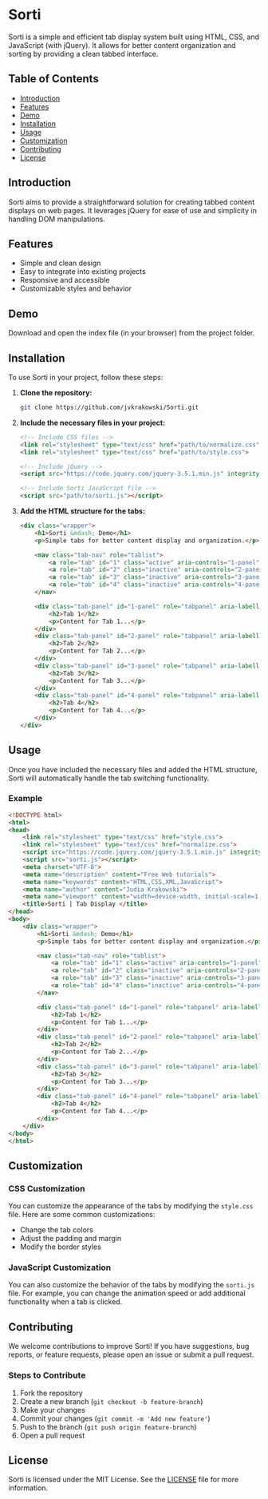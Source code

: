 # Sorti

Sorti is a simple and efficient tab display system built using HTML, CSS, and JavaScript (with jQuery). It allows for better content organization and sorting by providing a clean tabbed interface.

## Table of Contents

- [Introduction](#introduction)
- [Features](#features)
- [Demo](#demo)
- [Installation](#installation)
- [Usage](#usage)
- [Customization](#customization)
- [Contributing](#contributing)
- [License](#license)

## Introduction

Sorti aims to provide a straightforward solution for creating tabbed content displays on web pages. It leverages jQuery for ease of use and simplicity in handling DOM manipulations.

## Features

- Simple and clean design
- Easy to integrate into existing projects
- Responsive and accessible
- Customizable styles and behavior

## Demo

Download and open the index file (in your browser) from the project folder.

## Installation

To use Sorti in your project, follow these steps:

1. **Clone the repository:**

    ```bash
    git clone https://github.com/jvkrakowski/Sorti.git
    ```

2. **Include the necessary files in your project:**

    ```html
    <!-- Include CSS files -->
    <link rel="stylesheet" type="text/css" href="path/to/normalize.css">
    <link rel="stylesheet" type="text/css" href="path/to/style.css">

    <!-- Include jQuery -->
    <script src="https://code.jquery.com/jquery-3.5.1.min.js" integrity="sha256-9/aliU8dGd2tb6OSsuzixeV4y/faTqgFtohetphbbj0=" crossorigin="anonymous"></script>

    <!-- Include Sorti JavaScript file -->
    <script src="path/to/sorti.js"></script>
    ```

3. **Add the HTML structure for the tabs:**

    ```html
    <div class="wrapper">
        <h1>Sorti &mdash; Demo</h1>
        <p>Simple tabs for better content display and organization.</p>

        <nav class="tab-nav" role="tablist">
            <a role="tab" id="1" class="active" aria-controls="1-panel" aria-selected="true">Tab 1</a>
            <a role="tab" id="2" class="inactive" aria-controls="2-panel" aria-selected="false">Tab 2</a>
            <a role="tab" id="3" class="inactive" aria-controls="3-panel" aria-selected="false">Tab 3</a>
            <a role="tab" id="4" class="inactive" aria-controls="4-panel" aria-selected="false">Tab 4</a>
        </nav>

        <div class="tab-panel" id="1-panel" role="tabpanel" aria-labelledby="1">
            <h2>Tab 1</h2>
            <p>Content for Tab 1...</p>
        </div>
        <div class="tab-panel" id="2-panel" role="tabpanel" aria-labelledby="2">
            <h2>Tab 2</h2>
            <p>Content for Tab 2...</p>
        </div>
        <div class="tab-panel" id="3-panel" role="tabpanel" aria-labelledby="3">
            <h2>Tab 3</h2>
            <p>Content for Tab 3...</p>
        </div>
        <div class="tab-panel" id="4-panel" role="tabpanel" aria-labelledby="4">
            <h2>Tab 4</h2>
            <p>Content for Tab 4...</p>
        </div>
    </div>
    ```

## Usage

Once you have included the necessary files and added the HTML structure, Sorti will automatically handle the tab switching functionality.

### Example

```html
<!DOCTYPE html>
<html>
<head>
    <link rel="stylesheet" type="text/css" href="style.css">
    <link rel="stylesheet" type="text/css" href="normalize.css">
    <script src="https://code.jquery.com/jquery-3.5.1.min.js" integrity="sha256-9/aliU8dGd2tb6OSsuzixeV4y/faTqgFtohetphbbj0=" crossorigin="anonymous"></script>
    <script src="sorti.js"></script>
    <meta charset="UTF-8">
    <meta name="description" content="Free Web tutorials">
    <meta name="keywords" content="HTML,CSS,XML,JavaScript">
    <meta name="author" content="Judia Krakowski">
    <meta name="viewport" content="width=device-width, initial-scale=1.0">
    <title>Sorti | Tab Display </title>
</head>
<body>
    <div class="wrapper">
        <h1>Sorti &mdash; Demo</h1>
        <p>Simple tabs for better content display and organization.</p>

        <nav class="tab-nav" role="tablist">
            <a role="tab" id="1" class="active" aria-controls="1-panel" aria-selected="true">Tab 1</a>
            <a role="tab" id="2" class="inactive" aria-controls="2-panel" aria-selected="false">Tab 2</a>
            <a role="tab" id="3" class="inactive" aria-controls="3-panel" aria-selected="false">Tab 3</a>
            <a role="tab" id="4" class="inactive" aria-controls="4-panel" aria-selected="false">Tab 4</a>
        </nav>

        <div class="tab-panel" id="1-panel" role="tabpanel" aria-labelledby="1">
            <h2>Tab 1</h2>
            <p>Content for Tab 1...</p>
        </div>
        <div class="tab-panel" id="2-panel" role="tabpanel" aria-labelledby="2">
            <h2>Tab 2</h2>
            <p>Content for Tab 2...</p>
        </div>
        <div class="tab-panel" id="3-panel" role="tabpanel" aria-labelledby="3">
            <h2>Tab 3</h2>
            <p>Content for Tab 3...</p>
        </div>
        <div class="tab-panel" id="4-panel" role="tabpanel" aria-labelledby="4">
            <h2>Tab 4</h2>
            <p>Content for Tab 4...</p>
        </div>
    </div>
</body>
</html>
```

## Customization

### CSS Customization

You can customize the appearance of the tabs by modifying the `style.css` file. Here are some common customizations:

- Change the tab colors
- Adjust the padding and margin
- Modify the border styles

### JavaScript Customization

You can also customize the behavior of the tabs by modifying the `sorti.js` file. For example, you can change the animation speed or add additional functionality when a tab is clicked.

## Contributing

We welcome contributions to improve Sorti! If you have suggestions, bug reports, or feature requests, please open an issue or submit a pull request.

### Steps to Contribute

1. Fork the repository
2. Create a new branch (`git checkout -b feature-branch`)
3. Make your changes
4. Commit your changes (`git commit -m 'Add new feature'`)
5. Push to the branch (`git push origin feature-branch`)
6. Open a pull request

## License

Sorti is licensed under the MIT License. See the [LICENSE](LICENSE) file for more information.

